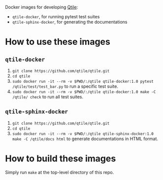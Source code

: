 Docker images for developing [Qtile](https://github.com/qtile/qtile):
- `qtile-docker`, for running pytest test suites
- `qtile-sphinx-docker`, for generating the documentations

# How to use these images

## `qtile-docker`

1. `git clone https://github.com/qtile/qtile.git`
2. `cd qtile`
3. `sudo docker run -it --rm -v $PWD/:/qtile qtile-docker:1.0 pytest /qtile/test/test_bar.py` to run a specific test suite.
4. `sudo docker run -it --rm -v $PWD/:/qtile qtile-docker:1.0 make -C /qtile/ check` to run all test suites.

## `qtile-sphinx-docker`

1. `git clone https://github.com/qtile/qtile.git`
2. `cd qtile`
3. `sudo docker run -it --rm -v $PWD/:/qtile qtile-sphinx-docker:1.0 make -C /qtile/docs html` to generate documentations in HTML format.

# How to build these images

Simply run `make` at the top-level directory of this repo.
